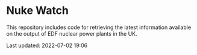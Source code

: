 # Nuke Watch

This repository includes code for retrieving the latest information available on the output of EDF nuclear power plants in the UK.

Last updated: 2022-07-02 19:06